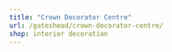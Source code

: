 ```yaml
---
title: "Crown Decorator Centre"
url: /gateshead/crown-decorator-centre/
shop: interior decoration
---
```

